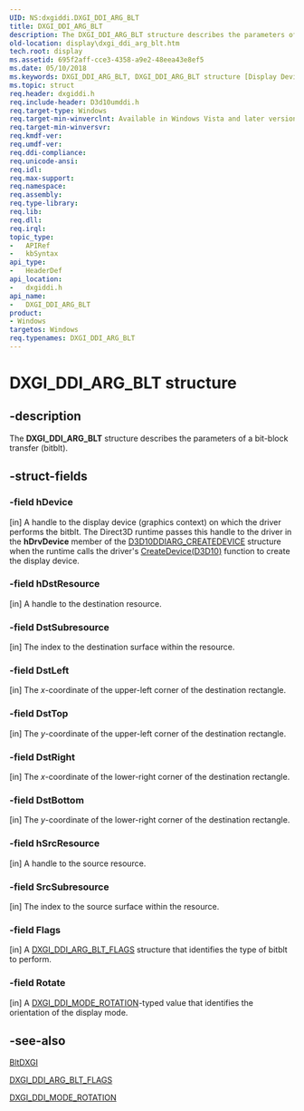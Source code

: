 ```yaml
---
UID: NS:dxgiddi.DXGI_DDI_ARG_BLT
title: DXGI_DDI_ARG_BLT
description: The DXGI_DDI_ARG_BLT structure describes the parameters of a bit-block transfer (bitblt).
old-location: display\dxgi_ddi_arg_blt.htm
tech.root: display
ms.assetid: 695f2aff-cce3-4358-a9e2-48eea43e8ef5
ms.date: 05/10/2018
ms.keywords: DXGI_DDI_ARG_BLT, DXGI_DDI_ARG_BLT structure [Display Devices], UMDisplayDriver_Dx10param_Structs_299fa1c4-8c06-4a7e-a81c-741eb2e8c00a.xml, display.dxgi_ddi_arg_blt, dxgiddi/DXGI_DDI_ARG_BLT
ms.topic: struct
req.header: dxgiddi.h
req.include-header: D3d10umddi.h
req.target-type: Windows
req.target-min-winverclnt: Available in Windows Vista and later versions of the Windows operating systems.
req.target-min-winversvr: 
req.kmdf-ver: 
req.umdf-ver: 
req.ddi-compliance: 
req.unicode-ansi: 
req.idl: 
req.max-support: 
req.namespace: 
req.assembly: 
req.type-library: 
req.lib: 
req.dll: 
req.irql: 
topic_type:
-	APIRef
-	kbSyntax
api_type:
-	HeaderDef
api_location:
-	dxgiddi.h
api_name:
-	DXGI_DDI_ARG_BLT
product:
- Windows
targetos: Windows
req.typenames: DXGI_DDI_ARG_BLT
---
```


# DXGI_DDI_ARG_BLT structure


## -description


The <b>DXGI_DDI_ARG_BLT</b> structure describes the parameters of a bit-block transfer (bitblt). 


## -struct-fields




### -field hDevice

[in] A handle to the display device (graphics context) on which the driver performs the bitblt. The Direct3D runtime passes this handle to the driver in the <b>hDrvDevice</b> member of the <a href="https://msdn.microsoft.com/library/windows/hardware/ff541664">D3D10DDIARG_CREATEDEVICE</a> structure when the runtime calls the driver's <a href="https://msdn.microsoft.com/c69eedb1-c975-412c-aa9f-cf64a702f937">CreateDevice(D3D10)</a> function to create the display device. 


### -field hDstResource

[in] A handle to the destination resource. 


### -field DstSubresource

[in] The index to the destination surface within the resource. 


### -field DstLeft

[in] The <i>x</i>-coordinate of the upper-left corner of the destination rectangle. 


### -field DstTop

[in] The <i>y</i>-coordinate of the upper-left corner of the destination rectangle. 


### -field DstRight

[in] The <i>x</i>-coordinate of the lower-right corner of the destination rectangle. 


### -field DstBottom

[in] The <i>y</i>-coordinate of the lower-right corner of the destination rectangle. 


### -field hSrcResource

[in] A handle to the source resource. 


### -field SrcSubresource

[in] The index to the source surface within the resource. 


### -field Flags

[in] A <a href="https://msdn.microsoft.com/library/windows/hardware/ff557451">DXGI_DDI_ARG_BLT_FLAGS</a> structure that identifies the type of bitblt to perform. 


### -field Rotate

[in] A <a href="https://msdn.microsoft.com/library/windows/hardware/ff557502">DXGI_DDI_MODE_ROTATION</a>-typed value that identifies the orientation of the display mode.


## -see-also




<a href="https://msdn.microsoft.com/library/windows/hardware/ff538252">BltDXGI</a>



<a href="https://msdn.microsoft.com/library/windows/hardware/ff557451">DXGI_DDI_ARG_BLT_FLAGS</a>



<a href="https://msdn.microsoft.com/library/windows/hardware/ff557502">DXGI_DDI_MODE_ROTATION</a>
 

 


